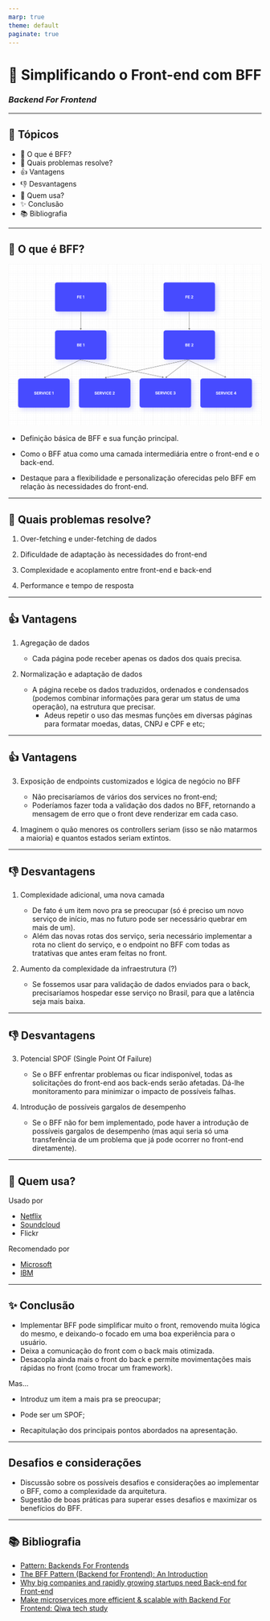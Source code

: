 ```yaml
---
marp: true
theme: default
paginate: true
---
```


<style>
section::after {
  content: attr(data-marpit-pagination) " de " attr(data-marpit-pagination-total);
}
</style>
<!-- class: invert -->

# 🤝 Simplificando o Front-end com BFF

### _Backend For Frontend_

---

## 📌 Tópicos

- 🤔 O que é BFF?
- 🚀 Quais problemas resolve?
- 👍 Vantagens
- 👎 Desvantagens
- 🏢 Quem usa?
- ✨ Conclusão
- 📚 Bibliografia

---

## 🤔 O que é BFF?

![bg fit right](./images/structure.png)

- Definição básica de BFF e sua função principal.
<!-- 1. BFF é uma camada intermediária entre o front-end e o back-end de uma aplicação web que visa otimizar a comunicação entre as partes. -->

- Como o BFF atua como uma camada intermediária entre o front-end e o back-end.
<!--

2. Na renderização de uma página, o front faria apenas uma requisição para um endpoint específico para aquela página, e o BFF se encarregaria de:

- Cachear informações que podem estar em cache a nível de usuário, cliente ou grupos de clientes;
- Fazer as requisições para os múltiplos serviços;
- Agregar e formatar as informações;

Quando o front-end precisa enviar informações para o back-end, o BFF pode ter o papel de validador. -->

- Destaque para a flexibilidade e personalização oferecidas pelo BFF em relação às necessidades do front-end.
<!--

3. Exemplos:

- Endpoints personalizados: Uma rota por página (?).

- Adaptação de dados: O BFF pode alterar os dados recebidos dos serviços para uma estrutura que faça mais sentido para a página, filtrar informações irrelevantes e combinar informações diferentes em um formato adequado para a interface do usuário.

- Otimização de desempenho: Cache, a agregação de múltiplas chamadas de API em uma única solicitação, e o pré-processamento de dados (tradução).

- Muito mais rápido e menos custoso trocar tecnologias no front-end, como o que fizemos com a plataforma nova, visto que o front fica focado apenas na interface e usabilidade. -->

---

## 🚀 Quais problemas resolve?

1. Over-fetching e under-fetching de dados
<!-- 1. Só trafega o que o front realmente precisa -->
2. Dificuldade de adaptação às necessidades do front-end
<!-- 2. Possibilidade de um endpoint por página e estrutura de dados adaptável ao front -->
3. Complexidade e acoplamento entre front-end e back-end
<!-- 3. O front fica muito mais simples, pois a maior parte da lógica fica no back-end ou no BFF, e o BFF diminui o acoplamento entre o front e o back -->

4. Performance e tempo de resposta
<!-- 4. O front faz menos chamadas para o back e pode haver cache no BFF -->

---

## 👍 Vantagens

1. Agregação de dados

   - Cada página pode receber apenas os dados dos quais precisa.

2. Normalização e adaptação de dados

   - A página recebe os dados traduzidos, ordenados e condensados (podemos combinar informações para gerar um status de uma operação), na estrutura que precisar.
     - Adeus repetir o uso das mesmas funções em diversas páginas para formatar moedas, datas, CNPJ e CPF e etc;

---

## 👍 Vantagens

3. Exposição de endpoints customizados e lógica de negócio no BFF

   - Não precisaríamos de vários dos services no front-end;
   - Poderíamos fazer toda a validação dos dados no BFF, retornando a mensagem de erro que o front deve renderizar em cada caso.

4. Imaginem o quão menores os controllers seriam (isso se não matarmos a maioria) e quantos estados seriam extintos.

---

## 👎 Desvantagens

1. Complexidade adicional, uma nova camada

   - De fato é um item novo pra se preocupar (só é preciso um novo serviço de início, mas no futuro pode ser necessário quebrar em mais de um).
   - Além das novas rotas dos serviço, seria necessário implementar a rota no client do serviço, e o endpoint no BFF com todas as tratativas que antes eram feitas no front.

2. Aumento da complexidade da infraestrutura (?)

   - Se fossemos usar para validação de dados enviados para o back, precisaríamos hospedar esse serviço no Brasil, para que a latência seja mais baixa.

---

## 👎 Desvantagens

3. Potencial SPOF (Single Point Of Failure)

   - Se o BFF enfrentar problemas ou ficar indisponível, todas as solicitações do front-end aos back-ends serão afetadas. Dá-lhe monitoramento para minimizar o impacto de possíveis falhas.

4. Introdução de possíveis gargalos de desempenho
   - Se o BFF não for bem implementado, pode haver a introdução de possíveis gargalos de desempenho (mas aqui seria só uma transferência de um problema que já pode ocorrer no front-end diretamente).

---

## 🏢 Quem usa?

Usado por

- [Netflix](https://netflixtechblog.com/seamlessly-swapping-the-api-backend-of-the-netflix-android-app-3d4317155187)
- [Soundcloud](https://www.thoughtworks.com/insights/blog/bff-soundcloud)
- Flickr

Recomendado por

- [Microsoft](https://learn.microsoft.com/en-us/azure/architecture/patterns/backends-for-frontends)
- [IBM](https://www.ibm.com/cloud/blog/announcements/bluemix-developer-console-bff-backend-for-frontend-pattern)

---

## ✨ Conclusão

- Implementar BFF pode simplificar muito o front, removendo muita lógica do mesmo, e deixando-o focado em uma boa experiência para o usuário.
- Deixa a comunicação do front com o back mais otimizada.
- Desacopla ainda mais o front do back e permite movimentações mais rápidas no front (como trocar um framework).

Mas...

- Introduz um item a mais pra se preocupar;
- Pode ser um SPOF;

- Recapitulação dos principais pontos abordados na apresentação.

---

## Desafios e considerações

- Discussão sobre os possíveis desafios e considerações ao implementar o BFF, como a complexidade da arquitetura.
- Sugestão de boas práticas para superar esses desafios e maximizar os benefícios do BFF.

---

## 📚 Bibliografia

- [Pattern: Backends For Frontends](https://samnewman.io/patterns/architectural/bff/)
- [The BFF Pattern (Backend for Frontend): An Introduction](https://blog.bitsrc.io/bff-pattern-backend-for-frontend-an-introduction-e4fa965128bf)
- [Why big companies and rapidly growing startups need Back-end for Front-end](https://medium.com/blue-harvest-tech-blog/why-big-companies-and-rapidly-growing-startups-need-back-end-for-front-end-ee8e6ab8f575)
- [Make microservices more efficient & scalable with Backend For Frontend: Qiwa tech study](https://tsh.io/blog/backend-for-frontend-microservices/)
